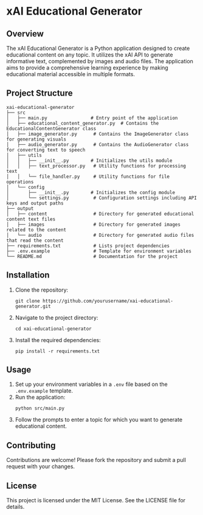 # xAI Educational Generator

## Overview
The xAI Educational Generator is a Python application designed to create educational content on any topic. It utilizes the xAI API to generate informative text, complemented by images and audio files. The application aims to provide a comprehensive learning experience by making educational material accessible in multiple formats.

## Project Structure
```
xai-educational-generator
├── src
│   ├── main.py                # Entry point of the application
│   ├── educational_content_generator.py  # Contains the EducationalContentGenerator class
│   ├── image_generator.py      # Contains the ImageGenerator class for generating visuals
│   ├── audio_generator.py      # Contains the AudioGenerator class for converting text to speech
│   ├── utils
│   │   ├── __init__.py        # Initializes the utils module
│   │   ├── text_processor.py   # Utility functions for processing text
│   │   └── file_handler.py     # Utility functions for file operations
│   └── config
│       ├── __init__.py        # Initializes the config module
│       └── settings.py         # Configuration settings including API keys and output paths
├── output
│   ├── content                 # Directory for generated educational content text files
│   ├── images                  # Directory for generated images related to the content
│   └── audio                   # Directory for generated audio files that read the content
├── requirements.txt            # Lists project dependencies
├── .env.example                # Template for environment variables
└── README.md                   # Documentation for the project
```

## Installation
1. Clone the repository:
   ```
   git clone https://github.com/yourusername/xai-educational-generator.git
   ```
2. Navigate to the project directory:
   ```
   cd xai-educational-generator
   ```
3. Install the required dependencies:
   ```
   pip install -r requirements.txt
   ```

## Usage
1. Set up your environment variables in a `.env` file based on the `.env.example` template.
2. Run the application:
   ```
   python src/main.py
   ```
3. Follow the prompts to enter a topic for which you want to generate educational content.

## Contributing
Contributions are welcome! Please fork the repository and submit a pull request with your changes.

## License
This project is licensed under the MIT License. See the LICENSE file for details.